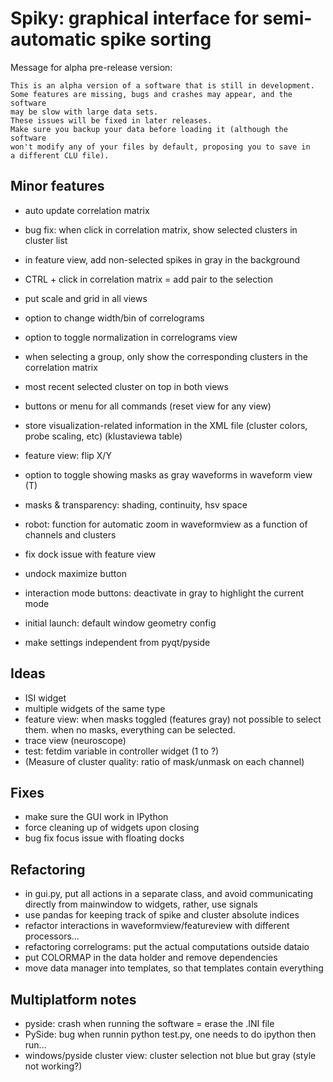 Spiky: graphical interface for semi-automatic spike sorting
===========================================================

Message for alpha pre-release version:

    This is an alpha version of a software that is still in development.
    Some features are missing, bugs and crashes may appear, and the software
    may be slow with large data sets. 
    These issues will be fixed in later releases.
    Make sure you backup your data before loading it (although the software
    won't modify any of your files by default, proposing you to save in 
    a different CLU file).
  
  
Minor features
--------------

  * auto update correlation matrix
  
  * bug fix: when click in correlation matrix, show selected clusters in
    cluster list
  
  
  * in feature view, add non-selected spikes in gray in the background
  * CTRL + click in correlation matrix = add pair to the selection
  
  * put scale and grid in all views
  * option to change width/bin of correlograms
  * option to toggle normalization in correlograms view
  * when selecting a group, only show the corresponding clusters in the
    correlation matrix
  * most recent selected cluster on top in both views
    
    
  * buttons or menu for all commands (reset view for any view)
  * store visualization-related information in the XML file (cluster colors,
    probe scaling, etc) (klustaviewa table)
  * feature view: flip X/Y
  
  * option to toggle showing masks as gray waveforms in waveform view (T)
  * masks & transparency: shading, continuity, hsv space
  
  * robot: function for automatic zoom in waveformview as a function of
    channels and clusters
  * fix dock issue with feature view
  * undock maximize button
  * interaction mode buttons: deactivate in gray to highlight the current mode

  * initial launch: default window geometry config  
  * make settings independent from pyqt/pyside
  
Ideas
-----
  
  * ISI widget
  * multiple widgets of the same type
  * feature view: when masks toggled (features gray) not possible to select
    them. when no masks, everything can be selected.
  * trace view (neuroscope)
  * test: fetdim variable in controller widget (1 to ?)
  * (Measure of cluster quality: ratio of mask/unmask on each channel)


Fixes
-----

  * make sure the GUI work in IPython
  * force cleaning up of widgets upon closing
  * bug fix focus issue with floating docks
  
  
Refactoring
-----------

  * in gui.py, put all actions in a separate class, and avoid communicating 
    directly from mainwindow to widgets, rather, use signals
  * use pandas for keeping track of spike and cluster absolute indices
  * refactor interactions in waveformview/featureview with different
    processors...
  * refactoring correlograms: put the actual computations outside dataio
  * put COLORMAP in the data holder and remove dependencies 
  * move data manager into templates, so that templates contain everything


Multiplatform notes
-------------------

  * pyside: crash when running the software = erase the .INI file
  * PySide: bug when runnin python test.py, one needs to do ipython then run...
  * windows/pyside cluster view: cluster selection not blue but gray (style not working?)

  